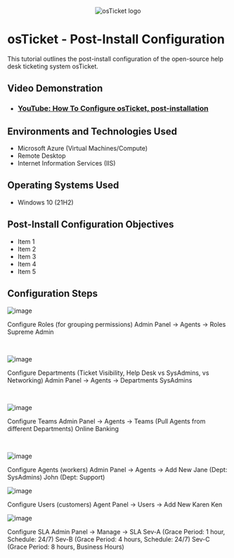 <p align="center">
<img src="https://i.imgur.com/Clzj7Xs.png" alt="osTicket logo"/>
</p>

<h1>osTicket - Post-Install Configuration</h1>
This tutorial outlines the post-install configuration of the open-source help desk ticketing system osTicket.<br />


<h2>Video Demonstration</h2>

- ### [YouTube: How To Configure osTicket, post-installation](https://www.youtube.com)

<h2>Environments and Technologies Used</h2>

- Microsoft Azure (Virtual Machines/Compute)
- Remote Desktop
- Internet Information Services (IIS)

<h2>Operating Systems Used </h2>

- Windows 10</b> (21H2)

<h2>Post-Install Configuration Objectives</h2>

- Item 1
- Item 2
- Item 3
- Item 4
- Item 5

<h2>Configuration Steps</h2>

![image](https://github.com/user-attachments/assets/91f0c4c4-b78c-41ac-a185-30e0782d279c)

<p>
Configure Roles (for grouping permissions)
Admin Panel -> Agents -> Roles
Supreme Admin

</p>

<br />

![image](https://github.com/user-attachments/assets/833f2622-e361-4075-812d-e121388bc205)

<p>
Configure Departments (Ticket Visibility, Help Desk vs SysAdmins, vs Networking)
Admin Panel -> Agents -> Departments
SysAdmins

</p>
<br />

![image](https://github.com/user-attachments/assets/d2c5717c-463d-47a6-ab63-ce77cd974819)

<p>
Configure Teams
Admin Panel -> Agents -> Teams (Pull Agents from different Departments)
Online Banking

</p>
<br />

![image](https://github.com/user-attachments/assets/4516667c-04e8-4218-847b-1f8fd39a3878)

<p>Configure Agents (workers)
Admin Panel -> Agents -> Add New
Jane (Dept: SysAdmins)
John (Dept: Support)
</p>

![image](https://github.com/user-attachments/assets/2d7d9f9a-3211-41d6-9d14-0aeb5871b556)
<p>Configure Users (customers)
Agent Panel -> Users -> Add New
Karen
Ken
</p>

![image](https://github.com/user-attachments/assets/db9a3c25-b9c1-4d9c-8ab5-0d2e10bd99af)

<p>Configure SLA
Admin Panel -> Manage -> SLA
Sev-A (Grace Period: 1 hour, Schedule: 24/7)
Sev-B (Grace Period: 4 hours, Schedule: 24/7)
Sev-C (Grace Period: 8 hours, Business Hours)
</p>
